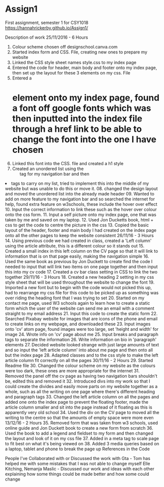 # Assign1
First assignment, semester 1 for CSY1018
https://hannahrickerby.github.io/Assign1/

Description of work
25/11/2016 - 6 Hours
01. Colour scheme chosen off designschool.canva.com
02. Started index form and CSS. File, creating new ones to prepare my website
03. Linked the CSS style sheet names style.css to my index page
04. Entered the code for header, main body and footer onto my index page, then
   set up the layout for these 3 elements on my css. File
05. Entered a <h1> element onto my index page, found a font off google fonts which
   was then inputted into the index file through a href link to be able to change
   the font into the one I have chosen
06. Linked this font into the CSS. file and created a h1 style
07. Created an unordered list using the <ul> tag for my navigation bar and then
   <li> tags to carry on my list, tried to implement this into the middle of my
    website but was unable to do this or move it.
08. changed the design layout and moved the unordered list into the already made
   header
09. Wanted to add on more feature to my navigation bar and so searched the internet
   for help, found extra feature on w3schools, these include the hover over effect
10. Input the correct information to link these such as the hover over colour onto
    the css form.
11. Input a self picture onto my index page, one that was taken by me and saved on
    my laptop.
12. Used Jon Ducketts book, html + css to get the code to centre the picture in the
    css
13. Copied the basic layout of the header, footer and main body I had created on the
    index page onto all the other pages to keep the website consistent
26/11/16 - 3 Hours
14. Using previous code we had created in class, created a 'Left column' using the
    article attribute, this is a different colour so it stands out
15. Created a small index in this left column on the CV page so that it will link to
    information that is on that page easily, making the navigation simple
16. Used the same book as previous by Jon Duckett to create find the code I needed to
    input that will link two items on one page together and then input this into my
    cv code
17. Created a cv bar class setting in CSS to link the two together
29/11/16 - 3 Hours
18. Created a new heading 2 setting in my css style sheet that will be used throughout
    the website to change the font
19. Imported a new font but to begin with the code would not picked this up, had to
    rearrange my css file for this code to be picked up as something was over riding
    the heading font that I was trying to set
20. Started on my contact me page, used W3 schools again to learn how to create a
    static form which the user of the website can send me an email with a comment
    straight to my email address
21. Input this code to create the static form
22. Searched Pixabay website for images that are icons of the phone and email to create
    links on my webpage, and downloaded these
23. Input images onto 'cv' atom page, found images were too large, set 'height and
    width' for image
24. Wrote info on 'cv' page about me
25. Input breaks and paragraph tags to separate the information
26. Write information on bio in 'paragraph' elements
27. Decided website looked strange with just large amounts of text and so input the
    'left article column' into about me page and then onto all but the index page
28. Adapted classes and to the css style to make the left article column fit correctly
    on all the pages
30/11/16 - 2 Hours
29. Started Readme file
30. Changed the colour scheme on my website as the colours were too dark, these ones are
    more appropriate for the internet
31. Removed the panel off the cv page as having two navigation bars shouldn't be, edited
    this and removed it
32. Introduced divs into my work so that I could create the divides and easily move parts
    on my website together as a whole, such as all the writing on one page where there's
    different heading and paragraph tags
33. Changed the left article column on all the pages and added one onto the index page to
    prevent the floating footer, made the article column smaller and sit into the page
    instead of it floating as this is apparently very old school
34. Used the div on the CV page to moved all the writing to the centre so that the amounts
    of empty space were more even
13/12/16 - 2 Hours
35. Removed form that was taken from w3 schools, used online guide and Jon Duckett book to
    create a new form from scratch
36. Used the book to add a legend and fieldset to my form and then changed the layout and
    look of it on my css file
37. Added in a meta tag to scale page to fit best on what it's being viewed on
38. Added 3 media queries based on a laptop, tablet and phone to break the page up
References in the Code
<!--Email image Pixabay (2016) Images pixabay [online] https://pixabay.com/en/mail-message-email-send-message-1454733/ [Accessed 26/11/16]-->
<!--Phone image Pixabay (2016) Images pixabay [online] https://pixabay.com/en/phone-call-call-now-telephone-1439841/[Accessed 26/11/16] -->
<!--Email form W3Schools (2016) Website Html Forms W3Schools.com [online] Available from: http://www.w3schools.com/html/tryit.asp?filename=tryhtml_form_mail [Accessed 26/11/16]-->
<!-- a href links to information on the same page Duckett, J, (2011) HTML & CSS Design and build websites,United states of America and Canada, John Wiley and Sons, inc. -->
<!--Canva (2016) Website Color Schemes. Cannva Learn[Online] Available form: https://designschool.canva.com/blog/website-color-schemes/ [Accesses 24/11/2016]-->
<!--.UL code
W3Schools (2016) Website navigation bars. W3Schools.com [online] Available from: http://www.w3schools.com/css/css_navbar.asp [Accessed 25/11/16]-->
<!--.li code
W3Schools (2016) Website navigation bars. W3Schools.com [online] Available from: http://www.w3schools.com/css/css_navbar.asp [Accessed 25/11/16]-->
<!--.li a:hover code
W3Schools (2016) Website navigation bars. W3Schools.com [online] Available from: http://www.w3schools.com/css/css_navbar.asp [25/11/16]-->
<!-- Email form
MDN (2016) My First Html Form [online] Avialable from: https://developer.mozilla.org/en-US/docs/Web/Guide/HTML/Forms/My_first_HTML_form [Accessed 13/12/16] -->
<!-- css design for forms Duckett, J, (2011) HTML & CSS Design and build websites,United states of America and Canada, John Wiley and Sons, inc. -->

People I've Collaborated with or Discussed the work with
Gta - Tom has helped me with some mistakes that I was not able to change myself
Elle Kitching, Nemanja Maslic - Discussed our work and ideas with each other explaining how some things could be made better
and how some could change
